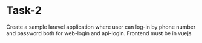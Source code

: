 # Task-2
Create a sample laravel application where user can log-in by phone number and password both for web-login and api-login. Frontend must be in vuejs
